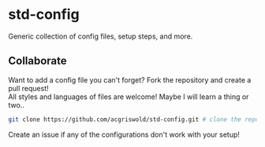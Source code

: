 # std-config
Generic collection of config files, setup steps, and more.

## Collaborate

Want to add a config file you can't forget?  Fork the repository and create a pull request!  
All styles and languages of files are welcome!  Maybe I will learn a thing or two..

```bash
git clone https://github.com/acgriswold/std-config.git # clone the repository and make your changes
```

Create an issue if any of the configurations don't work with your setup!
